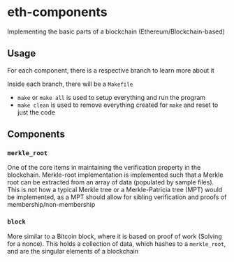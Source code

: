 # eth-components

Implementing the basic parts of a blockchain (Ethereum/Blockchain-based)

## Usage

For each component, there is a respective branch to learn more about it

Inside each branch, there will be a `Makefile`

- `make` or `make all` is used to setup everything and run the program
- `make clean` is used to remove everything created for `make` and reset to just the code

## Components

### `merkle_root`

One of the core items in maintaining the verification property in the blockchain. Merkle-root implementation is implemented such that a Merkle root can be extracted from an array of data (populated by sample files). This is not how a typical Merkle tree or a Merkle-Patricia tree (MPT) would be implemented, as a MPT should allow for sibling verification and proofs of membership/non-membership

### `block`

More similar to a Bitcoin block, where it is based on proof of work (Solving for a nonce). This holds a collection of data, which hashes to a `merkle_root`, and are the singular elements of a blockchain